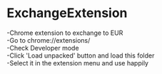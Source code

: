 # ExchangeExtension
-Chrome extension to exchange to EUR  
-Go to chrome://extensions/   
-Check Developer mode  
-Click 'Load unpacked' button and load this folder  
-Select it in the extension menu and use happily  
